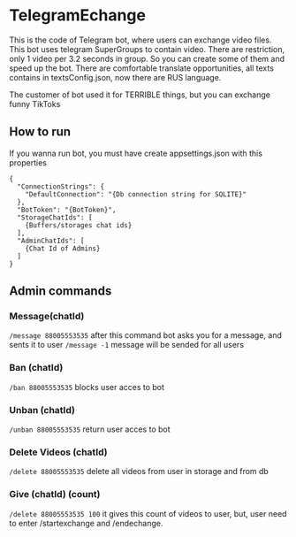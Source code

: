 # TelegramEchange

This is the code of Telegram bot, where users can exchange video files.
This bot uses telegram SuperGroups to contain video. There are restriction, only 1 video per 3.2 seconds in group. So you can create some of them and speed up the bot.
There are comfortable translate opportunities, all texts contains in textsConfig.json, now there are RUS language.


The customer of bot used it for TERRIBLE things, but you can exchange funny TikToks


## How to run
If you wanna run bot, you must have create appsettings.json with this properties
```
{
  "ConnectionStrings": {
    "DefaultConnection": "{Db connection string for SQLITE}"
  },
  "BotToken": "{BotToken}",
  "StorageChatIds": [
    {Buffers/storages chat ids}
  ],
  "AdminChatIds": [
    {Chat Id of Admins}
  ]
}
```
## Admin commands
### Message(chatId)
`/message 88005553535` after this command bot asks you for a message, and sents it to user
`/message -1` message will be sended for all users
### Ban (chatId)
`/ban 88005553535` blocks user acces to bot
### Unban (chatId)
`/unban 88005553535` return user acces to bot
### Delete Videos (chatId)
`/delete 88005553535` delete all videos from user in storage and from db
### Give (chatId) (count)
`/delete 88005553535 100` it gives this count of videos to user, but, user need to enter /startexchange and /endechange.